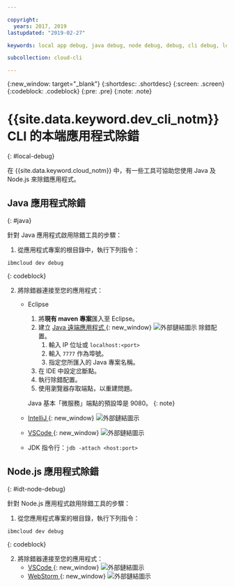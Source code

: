 ```yaml
---

copyright:
  years: 2017, 2019
lastupdated: "2019-02-27"

keywords: local app debug, java debug, node debug, debug, cli debug, local cli, ibmcloud dev, dev debug

subcollection: cloud-cli

---
```


{:new_window: target="_blank"}
{:shortdesc: .shortdesc}
{:screen: .screen}
{:codeblock: .codeblock}
{:pre: .pre}
{:note: .note}

# {{site.data.keyword.dev_cli_notm}} CLI 的本端應用程式除錯
{: #local-debug}

在 {{site.data.keyword.cloud_notm}} 中，有一些工具可協助您使用 Java 及 Node.js 來除錯應用程式。

## Java 應用程式除錯
{: #java}

針對 Java 應用程式啟用除錯工具的步驟：

1. 從應用程式專案的根目錄中，執行下列指令：

  ```
ibmcloud dev debug
```
  {: codeblock}

2. 將除錯器連接至您的應用程式：

	* Eclipse
      1. 將**現有 maven 專案**匯入至 Eclipse。
      2. 建立 [Java 遠端應用程式 ](http://help.eclipse.org/neon/index.jsp?topic=%2Forg.eclipse.jdt.doc.user%2Ftasks%2Ftask-remotejava_launch_config.htm){: new_window} ![外部鏈結圖示](../../icons/launch-glyph.svg "外部鏈結圖示") 除錯配置。
      		1. 輸入 IP 位址或 `localhost:<port>`  
      		2. 輸入 `7777` 作為埠號。
      		3. 指定您所匯入的 Java 專案名稱。
      6. 在 IDE 中設定岔斷點。
      7. 執行除錯配置。
      8. 使用瀏覽器存取端點，以重建問題。  
	   
	   Java 基本「微服務」端點的預設埠是 9080。
	   {: note}

	* [IntelliJ ](https://www.jetbrains.com/help/idea/2016.3/run-debug-configuration-remote.html){: new_window} ![外部鏈結圖示](../../icons/launch-glyph.svg "外部鏈結圖示")
	* [VSCode ](https://marketplace.visualstudio.com/items?itemName=donjayamanne.javadebugger){: new_window} ![外部鏈結圖示](../../icons/launch-glyph.svg "外部鏈結圖示")
	* JDK 指令行：`jdb -attach <host:port>`

## Node.js 應用程式除錯
{: #idt-node-debug}

針對 Node.js 應用程式啟用除錯工具的步驟：

1. 從您應用程式專案的根目錄，執行下列指令：
  ```
ibmcloud dev debug
```
  {: codeblock}

2. 將除錯器連接至您的應用程式：
	* [VSCode ](https://blog.docker.com/2016/07/live-debugging-docker/){: new_window} ![外部鏈結圖示](../../icons/launch-glyph.svg "外部鏈結圖示")
	* [WebStorm ](https://blog.alexseifert.com/2016/10/25/debugging-node-js-in-a-docker-container-with-webstorm/){: new_window} ![外部鏈結圖示](../../icons/launch-glyph.svg "外部鏈結圖示")


<!--
## Swift application debugging - content from mike tunnicliffe
{: #swift}

Steps to enable debug for a Swift application:  

1. On the App server (or system where the Swift application will execute), you should start the 'lldb server':
 - `lldb-server platform -->
<!-- listen <port number>`
2. On the App server, build the Kitura-based server application using the debug configuration:
 - `swift build debug`
3. On the App server, start the Kitura-based server application:
 - `./build/debug/Kitura-Starter`
4. On the client system (also known as the host system), start the 'lldb client':
 - `lldb`
5. Configure lldb client to connect to lldb-server:
 - `(lldb) platform select remote-linux`
 - `(lldb) platform connect connect://<ip address server>:<port number server>`
6. Execute commands to debug remote program:
 - `(lldb) process attach -->
<!--pid 3626`
-->
